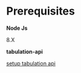 # Prerequisites

**Node Js** 

8.X

**tabulation-api**

[setup tabulation api](../../rest/results-tabulation-api)


